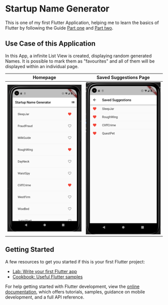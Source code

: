 # Startup Name Generator

This is one of my first Flutter Application, helping me to learn the basics of Flutter by following the Guide [Part one](https://docs.flutter.dev/get-started/codelab) and [Part two](https://codelabs.developers.google.com/codelabs/first-flutter-app-pt2#0).

## Use Case of this Application

In this App, a infinite List View is created, displaying random generated Names. It is possible to mark them as "favourites" and all of them will be displayed within an individual page.

Homepage                  |  Saved Suggestions Page
:------------------------:|:-----------------------------------:
![](/images/homepage.png) |  ![](/images/saved_suggestions.png)

## Getting Started

A few resources to get you started if this is your first Flutter project:

- [Lab: Write your first Flutter app](https://docs.flutter.dev/get-started/codelab)
- [Cookbook: Useful Flutter samples](https://docs.flutter.dev/cookbook)

For help getting started with Flutter development, view the
[online documentation](https://docs.flutter.dev/), which offers tutorials,
samples, guidance on mobile development, and a full API reference.
